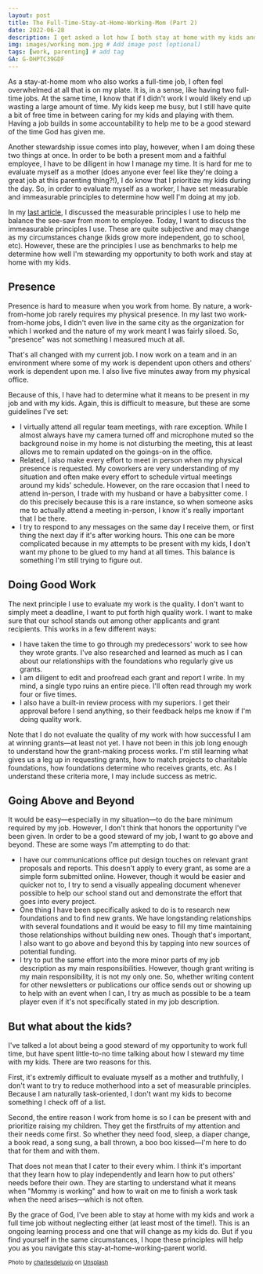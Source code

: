 ```yaml
---
layout: post
title: The Full-Time-Stay-at-Home-Working-Mom (Part 2)
date: 2022-06-28
description: I get asked a lot how I both stay at home with my kids and work full time from home. While I am not an expert and I do not do this perfectly, this is my attempt to answer how I try to be both a present mom and a good employee.  # Add post description (optional)
img: images/working mom.jpg # Add image post (optional)
tags: [work, parenting] # add tag
GA: G-DHPTC39GDF
---
```


As a stay-at-home mom who also works a full-time job, I often feel overwhelmed at all that is on my plate. It is, in a sense, like having two full-time jobs. At the same time, I know that if I didn't work I would likely end up wasting a large amount of time. My kids keep me busy, but I still have quite a bit of free time in between caring for my kids and playing with them. Having a job builds in some accountability to help me to be a good steward of the time God has given me.  

Another stewardship issue comes into play, however, when I am doing these two things at once. In order to be both a present mom and a faithful employee, I have to be diligent in how I manage my time. It is hard for me to evaluate myself as a mother (does anyone ever feel like they're doing a great job at this parenting thing?!), I do know that I prioritize my kids during the day. So, in order to evaluate myself as a worker, I have set measurable and immeasurable principles to determine how well I'm doing at my job.

In my [last article](https://meredithcook.ml/2022/05/30/the-stay-at-home-full-time-working-mom/), I discussed the measurable principles I use to help me balance the see-saw from mom to employee. Today, I want to discuss the immeasurable principles I use. These are quite subjective and may change as my circumstances change (kids grow more independent, go to school, etc). However, these are the principles I use as benchmarks to help me determine how well I'm stewarding my opportunity to both work and stay at home with my kids.

## Presence

Presence is hard to measure when you work from home. By nature, a work-from-home job rarely requires my physical presence. In my last two work-from-home jobs, I didn't even live in the same city as the organization for which I worked and the nature of my work meant I was fairly siloed. So, "presence" was not something I measured much at all.

That's all changed with my current job. I now work on a team and in an environment where some of my work is dependent upon others and others' work is dependent upon me. I also live five minutes away from my physical office.

Because of this, I have had to determine what it means to be present in my job and with my kids. Again, this is difficult to measure, but these are some guidelines I've set:

* I virtually attend all regular team meetings, with rare exception. While I almost always have my camera turned off and microphone muted so the background noise in my home is not disturbing the meeting, this at least allows me to remain updated on the goings-on in the office. 
* Related, I also make every effort to meet in person when my physical presence is requested. My coworkers are very understanding of my situation and often make every effort to schedule virtual meetings around my kids' schedule. However, on the rare occasion that I need to attend in-person, I trade with my husband or have a babysitter come. I do this precisely because this is a rare instance, so when someone asks me to actually attend a meeting in-person, I know it's really important that I be there.
* I try to respond to any messages on the same day I receive them, or first thing the next day if it's after working hours. This one can be more complicated because in my attempts to be present with my kids, I don't want my phone to be glued to my hand at all times. This balance is something I'm still trying to figure out.

## Doing Good Work

The next principle I use to evaluate my work is the quality. I don't want to simply meet a deadline, I want to put forth high quality work. I want to make sure that our school stands out among other applicants and grant recipients. This works in a few different ways:

* I have taken the time to go through my predecessors' work to see how they wrote grants. I've also researched and learned as much as I can about our relationships with the foundations who regularly give us grants. 
* I am diligent to edit and proofread each grant and report I write. In my mind, a single typo ruins an entire piece. I'll often read through my work four or five times. 
* I also have a built-in review process with my superiors. I get their approval before I send anything, so their feedback helps me know if I'm doing quality work.

Note that I do not evaluate the quality of my work with how successful I am at winning grants—at least not yet. I have not been in this job long enough to understand how the grant-making process works. I'm still learning what gives us a leg up in requesting grants, how to match projects to charitable foundations, how foundations determine who receives grants, etc. As I understand these criteria more, I may include success as metric.

## Going Above and Beyond

It would be easy—especially in my situation—to do the bare minimum required by my job. However, I don't think that honors the opportunity I've been given. In order to be a good steward of my job, I want to go above and beyond. These are some ways I'm attempting to do that:

* I have our communications office put design touches on relevant grant proposals and reports. This doesn't apply to every grant, as some are a simple form submitted online. However, though it would be easier and quicker not to, I try to send a visually appealing document whenever possible to help our school stand out and demonstrate the effort that goes into every project.
* One thing I have been specifically asked to do is to research new foundations and to find new grants. We have longstanding relationships with several foundations and it would be easy to fill my time maintaining those relationships without building new ones. Though that's important, I also want to go above and beyond this by tapping into new sources of potential funding.
* I try to put the same effort into the more minor parts of my job description as my main responsibilities. However, though grant writing is my main responsibility, it is not my only one. So, whether writing content for other newsletters or publications our office sends out or showing up to help with an event when I can, I try as much as possible to be a team player even if it's not specifically stated in my job description.

## But what about the kids?

I've talked a lot about being a good steward of my opportunity to work full time, but have spent little-to-no time talking about how I steward my time with my kids. There are two reasons for this. 

First, it's extremly difficult to evaluate myself as a mother and truthfully, I don't want to try to reduce motherhood into a set of measurable principles. Because I am naturally task-oriented, I don't want my kids to become something I check off of a list. 

Second, the entire reason I work from home is so I can be present with and prioritize raising my children. They get the firstfruits of my attention and their needs come first. So whether they need food, sleep, a diaper change, a book read, a song sung, a ball thrown, a boo boo kissed—I'm here to do that for them and with them. 

That does not mean that I cater to their every whim. I think it's important that they learn how to play independently and learn how to put others' needs before their own. They are starting to understand what it means when "Mommy is working" and how to wait on me to finish a work task when the need arises—which is not often.

By the grace of God, I've been able to stay at home with my kids and work a full time job without neglecting either (at least most of the time!). This is an ongoing learning process and one that will change as my kids do. But if you find yourself in the same circumstances, I hope these principles will help you as you navigate this stay-at-home-working-parent world.


<sub>Photo by <a href="https://unsplash.com/@charlesdeluvio?utm_source=unsplash&utm_medium=referral&utm_content=creditCopyText">charlesdeluvio</a> on <a href="https://unsplash.com/s/photos/working-mom?utm_source=unsplash&utm_medium=referral&utm_content=creditCopyText">Unsplash</a></sub>
  
